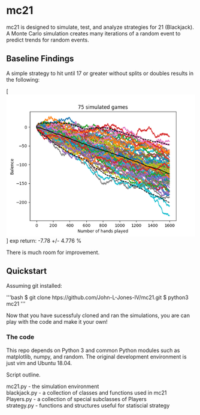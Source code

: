 # mc21
mc21 is designed to simulate, test, and analyze strategies for 21 (Blackjack).
A Monte Carlo simulation creates many iterations of a random event to predict trends for random events.

## Baseline Findings
A simple strategy to hit until 17 or greater without splits or doubles results in the following:

[![baseline-img]]
exp return: -7.78 +/- 4.776 %

There is much room for improvement.

## Quickstart
Assuming git installed:

'''bash
$ git clone htps://github.com/John-L-Jones-IV/mc21.git
$ python3 mc21
'''

Now that you have sucessfuly cloned and ran the simulations, you are can play with the code and make it your own!


### The code 
This repo depends on Python 3 and common Python modules such as matplotlib, numpy, and random.
The original development environment is just vim and Ubuntu 18.04.

Script outline.

mc21.py - the simulation environment<br />
blackjack.py - a collection of classes and functions used in mc21<br />
Players.py - a collection of special subclasses of Players<br />
strategy.py - functions and structures useful for statiscial strategy<br />


[baseline-img]: ./img/baseline-img.png
